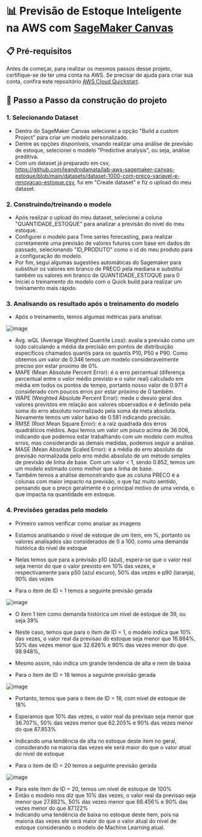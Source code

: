 # 📊 Previsão de Estoque Inteligente na AWS com [SageMaker Canvas](https://aws.amazon.com/pt/sagemaker/canvas/)

## 📋 Pré-requisitos

Antes de começar, para realizar os mesmos passos desse projeto, certifique-se de ter uma conta na AWS. Se precisar de ajuda para criar sua conta, confira este repositório [AWS Cloud Quickstart](https://github.com/digitalinnovationone/aws-cloud-quickstart).

## 🚀 Passo a Passo da construção do projeto

### 1. Selecionando Dataset

-   Dentro do SageMaker Canvas selecionei a opção "Build a custom Project" para criar um modelo personalizado.
-   Dentre as opções disponíveis, visando realizar uma análise de previsão de estoque, selecionei o modelo "Predictive analysis", ou seja, análise preditiva.
-   Com um dataset já preparado em csv, https://github.com/leandrodamata/lab-aws-sagemaker-canvas-estoque/blob/main/datasets/dataset-1000-com-preco-variavel-e-renovacao-estoque.csv, fui em "Create dataset" e fiz o upload do meu dataset.

### 2. Construindo/treinando o modelo

-   Após realizar o upload do meu dataset, selecionei a coluna "QUANTIDADE_ESTOQUE" para analizar a previsão do nível do meu estoque.
-   Configurei o modelo para Time series forecasting, para realizar corretamente uma previsão de valores futuros com base em dados do passado, selecionando "ID_PRODUTO" como o id do meu produto para a configuração do modelo.
-   Por fim, segui algumas sugestões automáticas do Sagemaker para substituir os valores em branco de PRECO pela mediana e substitui também os valores em branco de QUANTIDADE_ESTOQUE para 0
-   Iniciei o treinamento do modelo com o Quick build para realizar um treinamento mais rápido.

### 3. Analisando os resultado após o treinamento do modelo

-   Após o treinamento, temos algumas métricas para analisar.

![image](https://github.com/user-attachments/assets/84fb94de-ba70-48a5-882c-581624ffb426)

-   Avg. wQL (Average Weighted Quantile Loss): avalia a previsão como um todo calculando a média da precisão em pontos de distribuição específicos chamados quantis para os quantis P10, P50 e P90. Como obtemos um valor de 0.346 temos um modelo consideravelmente preciso por estar proximo de 0%.
-   MAPE (Mean Absolute Percent Error): é o erro percentual (diferença percentual entre o valor médio previsto e o valor real) calculado em média em todos os pontos de tempo, portanto nosso valor de 0.971 é considerado com poucos erros por estar próximo de 0 também.
-   WAPE (Weighted Absolute Percent Error): mede o desvio geral dos valores previstos em relação aos valores observados e é definido pela soma do erro absoluto normalizado pela soma da meta absoluta. Novamente temos um valor baixo de 0.581 indicando precisão.
-   RMSE (Root Mean Square Error): é a raiz quadrada dos erros quadráticos médios. Aqui temos um valor um pouco acima de 36.006, indicando que podemos estar trabalhando com um modelo com muitos erros, mas considerando as demais medidas, podemos seguir a análise.
-   MASE (Mean Absolute Scaled Error): é a média do erro absoluto da previsão normalizada pelo erro médio absoluto de um método simples de previsão de linha de base. Com um valor < 1, sendo 0.852, temos um um modelo estimado como melhor que a linha de base.
-   Também temos a análise demonstrando que as coluna PRECO é a colunas com maior impacto na previsão, o que faz muito sentido, pensando que o preço geralmente é o principal motivo de uma venda, o que impacta na quantidade em estoque.

### 4. Previsões geradas pelo modelo

-   Primeiro vamos verificar como anaisar as imagens
-   Estamos analisando o nível de estoque de um item, em %, portanto os valores analisados são considerados de 0 a 100, como uma demanda histórica do nível de estoque
-   Nelas temos que para a previsão p10 (azul), espera-se que o valor real seja menor do que o valor previsto em 10% das vezes, e respectivamente para p50 (azul escuro), 50% das vezes e p90 (laranja), 90% das vezes


-   Para o item de ID = 1 temos a seguinte previsão gerada

![image](https://github.com/user-attachments/assets/e115ac55-e5b0-4b31-88cd-920ac2df6823)

-   O item 1 tem como demanda histórica um nível de estoque de 39, ou seja 39%
-   Neste caso, temos que para o item de ID = 1, o modelo indica que 10% das vezes, o valor real da previsao do estoque seja menor que 16.884%, 50% das vezes menor que 32.626% e 90% das vezes menor do que 98.948%,
-   Mesmo assim, não indica um grande tendencia de alta e nem de baixa


-   Para o item de ID = 18 temos a seguinte previsão gerada

![image](https://github.com/user-attachments/assets/1379ec04-c8bb-48c0-93ed-a364df827150)

-   Portanto, temos que para o item de ID = 18, com nível de estoque de 18%
-   Esperamos que 10% das vezes, o valor real da previsao seja menor que 36.707%, 50% das vezes menor que 62.205% e 90% das vezes menor do que 87.853%
-   Indicando uma tendência de alta no estoque deste item no geral, considerando na maioria das vezes ele será maior do que o valor atual do nível de estoque


-   Para o item de ID = 20 temos a seguinte previsão gerada

![image](https://github.com/user-attachments/assets/40bd9db5-cf3a-48bd-9e84-e77cb8a85e39)

-   Para este item de ID = 20, temos um nível de estoque de 100%
-   Então o modelo nos diz que 10% das vezes, o valor real da previsao seja menor que 27.882%, 50% das vezes menor que 66.456% e 90% das vezes menor do que 87.122%
-   Indicando uma tendência de baixa no estoque deste item, pois na maioria das vezes ele será maior do que o valor atual do nível de estoque considerando o modelo de Machine Learning atual.
